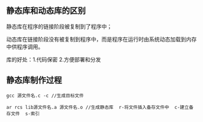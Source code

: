 ## 静态库和动态库的区别
静态库在程序的链接阶段被复制到了程序中；

动态库在链接阶段没有被复制到程序中，而是程序在运行时由系统动态加载到内存中供程序调用。

库的好处：1.代码保密 2.方便部署和分发

## 静态库制作过程
```
gcc 源文件名.c -c //生成目标文件 

ar rcs lib源文件名.a 源文件名.o //生成静态库  r-将文件插入备存文件中  c-建立备存文件  s-索引
```

